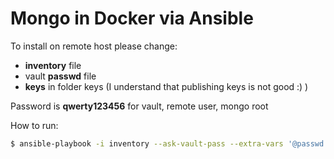 # Mongo in Docker via Ansible

To install on remote host please change:
- **inventory** file
- vault **passwd** file
- **keys** in folder keys (I understand that publishing keys is not good :) )

Password is **qwerty123456** for vault, remote user, mongo root

How to run:
```sh
$ ansible-playbook -i inventory --ask-vault-pass --extra-vars '@passwd.yml' install.yml
```

